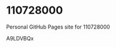 # 110728000
Personal GitHub Pages site for 110728000



































































A9LDVBQx
